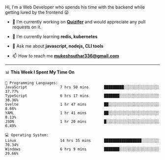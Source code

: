 Hi, I'm a Web Developer who spends his time with the backend while getting lured by the frontend 😜

- 🔭 I’m currently working on **[Quizifer](https://github.com/SutharMukesh/Quizifer/)** and would appreciate any pull requests on it.

- 🌱 I’m currently learning **redis, kubernetes**

- 💬 Ask me about **javascript, nodejs, CLI tools**

- 📫 How to reach me **mukeshsuthar336@gmail.com**

---
<!--START_SECTION:waka-->
📊 **This Week I Spent My Time On** 

```text
💬 Programming Languages: 
JavaScript               7 hrs 50 mins       █████████░░░░░░░░░░░░░░░░   37.77% 
TypeScript               6 hrs 17 mins       ███████░░░░░░░░░░░░░░░░░░   30.36% 
Svelte                   1 hr 47 mins        ██░░░░░░░░░░░░░░░░░░░░░░░   8.66% 
YAML                     1 hr 41 mins        ██░░░░░░░░░░░░░░░░░░░░░░░   8.13% 
JSON                     1 hr 20 mins        █░░░░░░░░░░░░░░░░░░░░░░░░   6.49%

💻 Operating System: 
Linux                    14 hrs 35 mins      █████████████████░░░░░░░░   70.34% 
Windows                  6 hrs 9 mins        ███████░░░░░░░░░░░░░░░░░░   29.66%

```


<!--END_SECTION:waka-->
